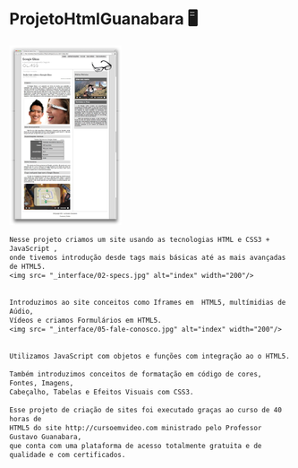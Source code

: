 
# ProjetoHtmlGuanabara 🖥️


<img src= "_interface/01-index.jpg" alt="index" width="200"/>





    Nesse projeto criamos um site usando as tecnologias HTML e CSS3 + JavaScript , 
    onde tivemos introdução desde tags mais básicas até as mais avançadas de HTML5. 
    <img src= "_interface/02-specs.jpg" alt="index" width="200"/>

        
    Introduzimos ao site conceitos como Iframes em  HTML5, multímidias de Aúdio, 
    Vídeos e criamos Formulários em HTML5.
    <img src= "_interface/05-fale-conosco.jpg" alt="index" width="200"/>


    Utilizamos JavaScript com objetos e funções com integração ao o HTML5.

    Também introduzimos conceitos de formatação em código de cores, Fontes, Imagens, 
    Cabeçalho, Tabelas e Efeitos Visuais com CSS3.
    
    Esse projeto de criação de sites foi executado graças ao curso de 40 horas de 
    HTML5 do site http://cursoemvideo.com ministrado pelo Professor Gustavo Guanabara, 
    que conta com uma plataforma de acesso totalmente gratuita e de qualidade e com certificados.



